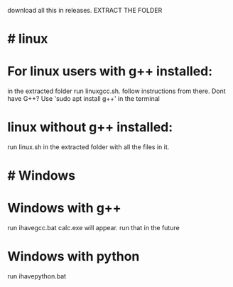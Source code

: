 download all this in releases. 
EXTRACT THE FOLDER
# # linux
  # For linux users with g++ installed:
  in the extracted folder run linuxgcc.sh. follow instructions from there.
  Dont have G++? Use 'sudo apt install g++' in the terminal
  # linux without g++ installed:
  run linux.sh in the extracted folder with all the files in it.
# # Windows
  # Windows with g++
  run ihavegcc.bat
  calc.exe will appear.
  run that in the future
  # Windows with python
  run ihavepython.bat



